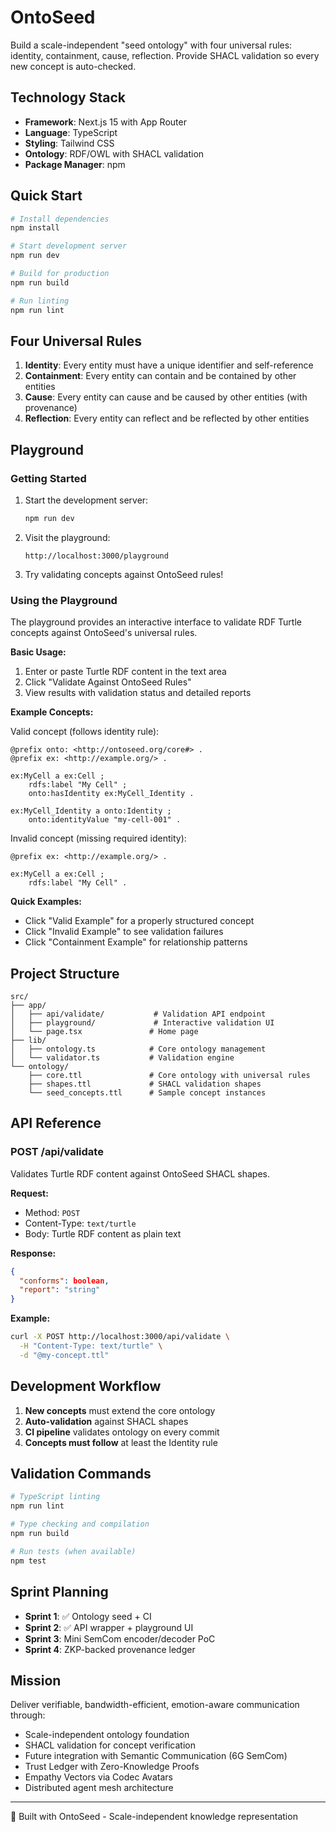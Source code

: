# OntoSeed

Build a scale-independent "seed ontology" with four universal rules: identity, containment, cause, reflection. Provide SHACL validation so every new concept is auto-checked.

## Technology Stack

- **Framework**: Next.js 15 with App Router
- **Language**: TypeScript  
- **Styling**: Tailwind CSS
- **Ontology**: RDF/OWL with SHACL validation
- **Package Manager**: npm

## Quick Start

```bash
# Install dependencies
npm install

# Start development server
npm run dev

# Build for production
npm run build

# Run linting
npm run lint
```

## Four Universal Rules

1. **Identity**: Every entity must have a unique identifier and self-reference
2. **Containment**: Every entity can contain and be contained by other entities
3. **Cause**: Every entity can cause and be caused by other entities (with provenance)  
4. **Reflection**: Every entity can reflect and be reflected by other entities

## Playground

### Getting Started

1. Start the development server:
   ```bash
   npm run dev
   ```

2. Visit the playground:
   ```
   http://localhost:3000/playground
   ```

3. Try validating concepts against OntoSeed rules!

### Using the Playground

The playground provides an interactive interface to validate RDF Turtle concepts against OntoSeed's universal rules.

**Basic Usage:**
1. Enter or paste Turtle RDF content in the text area
2. Click "Validate Against OntoSeed Rules" 
3. View results with validation status and detailed reports

**Example Concepts:**

Valid concept (follows identity rule):
```turtle
@prefix onto: <http://ontoseed.org/core#> .
@prefix ex: <http://example.org/> .

ex:MyCell a ex:Cell ;
    rdfs:label "My Cell" ;
    onto:hasIdentity ex:MyCell_Identity .

ex:MyCell_Identity a onto:Identity ;
    onto:identityValue "my-cell-001" .
```

Invalid concept (missing required identity):
```turtle  
@prefix ex: <http://example.org/> .

ex:MyCell a ex:Cell ;
    rdfs:label "My Cell" .
```

**Quick Examples:**
- Click "Valid Example" for a properly structured concept
- Click "Invalid Example" to see validation failures
- Click "Containment Example" for relationship patterns

## Project Structure

```
src/
├── app/
│   ├── api/validate/           # Validation API endpoint
│   ├── playground/             # Interactive validation UI
│   └── page.tsx               # Home page
├── lib/
│   ├── ontology.ts            # Core ontology management
│   └── validator.ts           # Validation engine  
└── ontology/
    ├── core.ttl               # Core ontology with universal rules
    ├── shapes.ttl             # SHACL validation shapes
    └── seed_concepts.ttl      # Sample concept instances
```

## API Reference

### POST /api/validate

Validates Turtle RDF content against OntoSeed SHACL shapes.

**Request:**
- Method: `POST`
- Content-Type: `text/turtle`
- Body: Turtle RDF content as plain text

**Response:**
```json
{
  "conforms": boolean,
  "report": "string"
}
```

**Example:**
```bash
curl -X POST http://localhost:3000/api/validate \
  -H "Content-Type: text/turtle" \
  -d "@my-concept.ttl"
```

## Development Workflow

1. **New concepts** must extend the core ontology
2. **Auto-validation** against SHACL shapes  
3. **CI pipeline** validates ontology on every commit
4. **Concepts must follow** at least the Identity rule

## Validation Commands

```bash
# TypeScript linting
npm run lint

# Type checking and compilation  
npm run build

# Run tests (when available)
npm test
```

## Sprint Planning

- **Sprint 1**: ✅ Ontology seed + CI
- **Sprint 2**: ✅ API wrapper + playground UI  
- **Sprint 3**: Mini SemCom encoder/decoder PoC
- **Sprint 4**: ZKP-backed provenance ledger

## Mission

Deliver verifiable, bandwidth-efficient, emotion-aware communication through:
- Scale-independent ontology foundation
- SHACL validation for concept verification
- Future integration with Semantic Communication (6G SemCom)
- Trust Ledger with Zero-Knowledge Proofs
- Empathy Vectors via Codec Avatars
- Distributed agent mesh architecture

---

🤖 Built with OntoSeed - Scale-independent knowledge representation